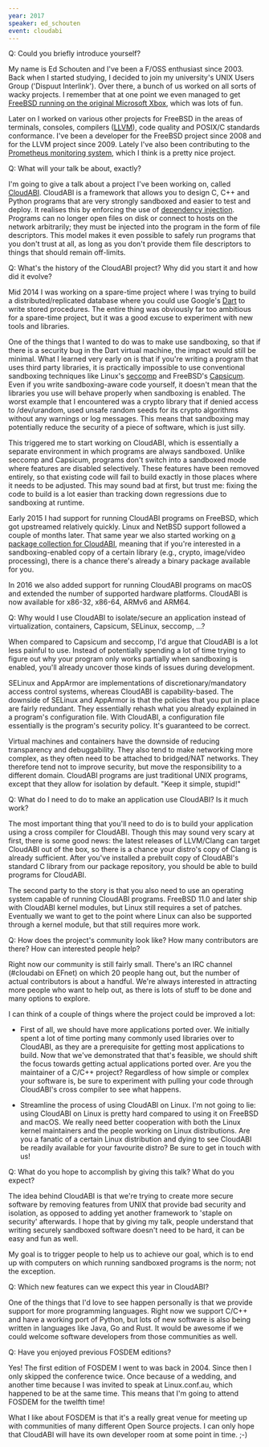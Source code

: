 ```yaml
---
year: 2017
speaker: ed_schouten 
event: cloudabi
---
```


Q: Could you briefly introduce yourself?

My name is Ed Schouten and I've been a F/OSS enthusiast since 2003.
Back when I started studying, I decided to join my university's UNIX
Users Group ('Dispuut Interlink'). Over there, a bunch of us worked on
all sorts of wacky projects. I remember that at one point we even
managed to get [FreeBSD running on the original Microsoft Xbox](https://www.freebsd.org/platforms/xbox.html), which was lots of fun.

Later on I worked on various other projects for FreeBSD in the areas
of terminals, consoles, compilers ([LLVM](https://wiki.freebsd.org/BuildingFreeBSDWithClang)), code quality and
POSIX/C standards conformance. I've been a developer for the FreeBSD
project since 2008 and for the LLVM project since 2009. Lately I've
also been contributing to the [Prometheus monitoring system](https://prometheus.io/), which I think is a pretty nice project.

Q: What will your talk be about, exactly?

I'm going to give a talk about a project I've been working on, called
[CloudABI](https://nuxi.nl/). CloudABI is a framework that allows you to design C, C++ and
Python programs that are very strongly sandboxed and easier to test
and deploy. It realises this by enforcing the use of [dependency injection](https://en.wikipedia.org/wiki/Dependency_injection).
Programs can no longer open files on disk or connect to hosts on the
network arbitrarily; they must be injected into the program in the
form of file descriptors. This model makes it even possible to safely
run programs that you don't trust at all, as long as you don't provide
them file descriptors to things that should remain off-limits.

Q: What's the history of the CloudABI project? Why did you start it and how did it evolve?

Mid 2014 I was working on a spare-time project where I was trying to
build a distributed/replicated database where you could use Google's
[Dart](https://www.dartlang.org/) to write stored procedures. The
entire thing was obviously far too ambitious for a spare-time project,
but it was a good excuse to experiment with new tools and libraries.

One of the things that I wanted to do was to make use sandboxing, so
that if there is a security bug in the Dart virtual machine, the
impact would still be minimal. What I learned very early on is that if
you're writing a program that uses third party libraries, it is
practically impossible to use conventional sandboxing techniques like
Linux's [seccomp](http://man7.org/linux/man-pages/man2/seccomp.2.html)
and FreeBSD's [Capsicum](https://www.freebsd.org/cgi/man.cgi?query=capsicum&sektion=4). Even
if you write sandboxing-aware code yourself, it doesn't mean that the
libraries you use will behave properly when sandboxing is enabled. The
worst example that I encountered was a crypto library that if
denied access to /dev/urandom, used unsafe random seeds for its crypto
algorithms without any warnings or log messages. This means that
sandboxing may potentially reduce the security of a piece of software,
which is just silly.

This triggered me to start working on CloudABI, which is essentially a
separate environment in which programs are always sandboxed. Unlike
seccomp and Capsicum, programs don't switch into a sandboxed mode
where features are disabled selectively. These features have been
removed entirely, so that existing code will fail to build exactly in
those places where it needs to be adjusted. This may sound bad at
first, but trust me: fixing the code to build is a lot easier than
tracking down regressions due to sandboxing at runtime.

Early 2015 I had support for running CloudABI programs on FreeBSD,
which got upstreamed relatively quickly. Linux and NetBSD support
followed a couple of months later. That same year we also started
working on [a package collection for CloudABI](https://github.com/NuxiNL/cloudabi-ports), meaning that if you're
interested in a sandboxing-enabled copy of a certain library (e.g.,
crypto, image/video processing), there is a chance there's already a
binary package available for you.

In 2016 we also added support for running CloudABI programs on macOS
and extended the number of supported hardware platforms. CloudABI is
now available for x86-32, x86-64, ARMv6 and ARM64.

Q: Why would I use CloudABI to isolate/secure an application instead of virtualization, containers, Capsicum, SELinux, seccomp, ...?

When compared to Capsicum and seccomp, I'd argue that CloudABI is a
lot less painful to use. Instead of potentially spending a lot of time
trying to figure out why your program only works partially when
sandboxing is enabled, you'll already uncover those kinds of issues
during development.

SELinux and AppArmor are implementations of discretionary/mandatory
access control systems, whereas CloudABI is capability-based. The
downside of SELinux and AppArmor is that the policies that you put in
place are fairly redundant. They essentially rehash what you already
explained in a program's configuration file. With CloudABI, a
configuration file essentially is the program's security policy. It's
guaranteed to be correct.

Virtual machines and containers have the downside of reducing
transparency and debuggability. They also tend to make networking more
complex, as they often need to be attached to bridged/NAT networks.
They therefore tend not to improve security, but move the
responsibility to a different domain. CloudABI programs are just
traditional UNIX programs, except that they allow for isolation by
default. "Keep it simple, stupid!"

Q: What do I need to do to make an application use CloudABI? Is it much work?

The most important thing that you'll need to do is to build your
application using a cross compiler for CloudABI. Though this may sound
very scary at first, there is some good news: the latest releases of
LLVM/Clang can target CloudABI out of the box, so there is a chance
your distro's copy of Clang is already sufficient. After you've
installed a prebuilt copy of CloudABI's standard C library from our
package repository, you should be able to build programs for CloudABI.

The second party to the story is that you also need to use an
operating system capable of running CloudABI programs. FreeBSD 11.0
and later ship with CloudABI kernel modules, but Linux still requires
a set of patches. Eventually we want to get to the point where Linux
can also be supported through a kernel module, but that still requires
more work.

Q: How does the project's community look like? How many contributors are there? How can interested people help?

Right now our community is still fairly small. There's an IRC channel
(#cloudabi on EFnet) on which 20 people hang out, but the number of
actual contributors is about a handful. We're always interested in
attracting more people who want to help out, as there is lots of stuff
to be done and many options to explore.

I can think of a couple of things where the project could be improved a lot:

- First of all, we should have more applications ported over. We
initially spent a lot of time porting many commonly used libraries
over to CloudABI, as they are a prerequisite for getting most
applications to build. Now that we've demonstrated that that's
feasible, we should shift the focus towards getting actual
applications ported over. Are you the maintainer of a C/C++ project?
Regardless of how simple or complex your software is, be sure to
experiment with pulling your code through CloudABI's cross compiler to
see what happens.

- Streamline the process of using CloudABI on Linux. I'm not going to
lie: using CloudABI on Linux is pretty hard compared to using it on
FreeBSD and macOS. We really need better cooperation with both the
Linux kernel maintainers and the people working on Linux
distributions. Are you a fanatic of a certain Linux distribution and
dying to see CloudABI be readily available for your favourite distro?
Be sure to get in touch with us!

Q: What do you hope to accomplish by giving this talk? What do you expect?

The idea behind CloudABI is that we're trying to create more secure
software by removing features from UNIX that provide bad security and
isolation, as opposed to adding yet another framework to 'staple on
security' afterwards. I hope that by giving my talk, people understand
that writing securely sandboxed software doesn't need to be hard, it
can be easy and fun as well.

My goal is to trigger people to help us to achieve our goal, which is
to end up with computers on which running sandboxed programs is the
norm; not the exception.

Q: Which new features can we expect this year in CloudABI?

One of the things that I'd love to see happen personally is that we
provide support for more programming languages. Right now we support
C/C++ and have a working port of Python, but lots of new software is
also being written in languages like Java, Go and Rust. It would be
awesome if we could welcome software developers from those communities
as well.

Q: Have you enjoyed previous FOSDEM editions?

Yes! The first edition of FOSDEM I went to was back in 2004. Since
then I only skipped the conference twice. Once because of a wedding,
and another time because I was invited to speak at Linux.conf.au,
which happened to be at the same time. This means that I'm going to
attend FOSDEM for the twelfth time!

What I like about FOSDEM is that it's a really great venue for meeting
up with communities of many different Open Source projects. I can only
hope that CloudABI will have its own developer room at some point in
time. ;-)
